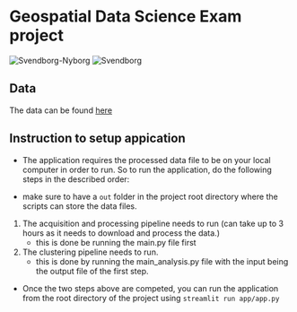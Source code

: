 # Geospatial Data Science Exam project
![Svendborg-Nyborg](https://github.com/maxADeVisser/geospatial_DS_project/assets/1355181/b67b8d77-01b2-4544-9e6e-38a6195e13fb)
![Svendborg](https://github.com/maxADeVisser/geospatial_DS_project/assets/1355181/71a9121e-36d1-449b-a61f-c8f0a9b058e0)

## Data
The data can be found [here](https://web.ais.dk/aisdata/)

## Instruction to setup appication

- The application requires the processed data file to be on your local computer in order to run. So to run the application, do the following steps in the described order:

- make sure to have a `out` folder in the project root directory where the scripts can store the data files.

1. The acquisition and processing pipeline needs to run (can take up to 3 hours as it needs to download and process the data.)
   - this is done be running the main.py file first
2. The clustering pipeline needs to run.
   - this is done by running the main_analysis.py file with the input being the output file of the first step.

- Once the two steps above are competed, you can run the application from the root directory of the project using `streamlit run app/app.py`
